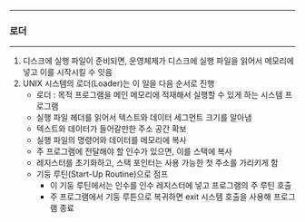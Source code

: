 -----
### 로더
-----
1. 디스크에 실행 파일이 준비되면, 운영체제가 디스크에 실행 파일을 읽어서 메모리에 넣고 이를 시작시킬 수 잇음
2. UNIX 시스템의 로더(Loader)는 이 일을 다음 순서로 진행
   - 로더 : 목적 프로그램을 메인 메모리에 적재해서 실행할 수 있게 하는 시스템 프로그램
   - 실행 파일 헤더를 읽어서 텍스트와 데이터 세그먼트 크기를 알아냄
   - 텍스트와 데이터가 들어갈만한 주소 공간 확보
   - 실행 파일의 명령어와 데이터를 메모리에 복사
   - 주 프로그램에 전달해야 할 인수가 있으면, 이를 스택에 복사
   - 레지스터를 초기화하고, 스택 포인터는 사용 가능한 첫 주소를 가리키게 함
   - 기둥 루틴(Start-Up Routine)으로 점프
     + 이 기둥 루틴에서는 인수를 인수 레지스터에 넣고 프로그램의 주 루틴 호출
     + 주 프로그램에서 기둥 루튼으로 복귀하면 exit 시스템 호출을 사용해 프로그램 종료
